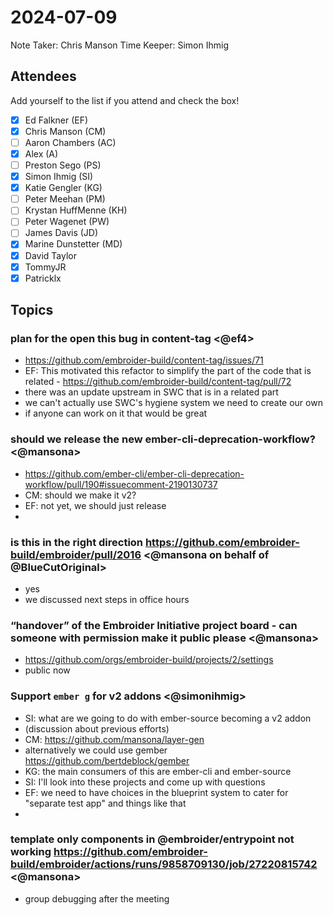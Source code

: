 # 2024-07-09

Note Taker: Chris Manson
Time Keeper: Simon Ihmig

## Attendees

Add yourself to the list if you attend and check the box!

- [x] Ed Falkner (EF)
- [x] Chris Manson (CM)
- [ ] Aaron Chambers (AC)
- [x] Alex (A)
- [ ] Preston Sego (PS)
- [x] Simon Ihmig (SI)
- [x] Katie Gengler (KG)
- [ ] Peter Meehan (PM)
- [ ] Krystan HuffMenne (KH)
- [ ] Peter Wagenet (PW)
- [ ] James Davis (JD)
- [x] Marine Dunstetter (MD)
- [x] David Taylor
- [x] TommyJR
- [x] Patricklx

## Topics

### plan for the open this bug in content-tag <@ef4>

- https://github.com/embroider-build/content-tag/issues/71
- EF: This motivated this refactor to simplify the part of the code that is related - https://github.com/embroider-build/content-tag/pull/72
- there was an update upstream in SWC that is in a related part
- we can't actually use SWC's hygiene system we need to create our own
- if anyone can work on it that would be great



### should we release the new ember-cli-deprecation-workflow? <@mansona>

- https://github.com/ember-cli/ember-cli-deprecation-workflow/pull/190#issuecomment-2190130737
- CM: should we make it v2? 
- EF: not yet, we should just release
- 


### is this in the right direction https://github.com/embroider-build/embroider/pull/2016 <@mansona on behalf of @BlueCutOriginal>

- yes
- we discussed next steps in office hours

### “handover” of the Embroider Initiative project board - can someone with permission make it public please <@mansona>

- https://github.com/orgs/embroider-build/projects/2/settings
- public now

### Support `ember g` for v2 addons <@simonihmig>

- SI: what are we going to do with ember-source becoming a v2 addon
- (discussion about previous efforts)
- CM: https://github.com/mansona/layer-gen
- alternatively we could use gember https://github.com/bertdeblock/gember
- KG: the main consumers of this are ember-cli and ember-source
- SI: I'll look into these projects and come up with questions
- EF: we need to have choices in the blueprint system to cater for "separate test app" and things like that
- 

### template only components in @embroider/entrypoint not working https://github.com/embroider-build/embroider/actions/runs/9858709130/job/27220815742 <@mansona>

- group debugging after the meeting

